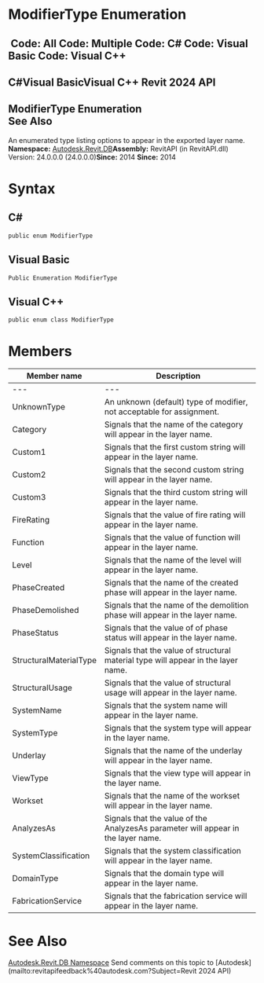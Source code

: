 # ModifierType Enumeration

﻿
 Code: All Code: Multiple Code: C# Code: Visual Basic Code: Visual C++   
---  
C#Visual BasicVisual C++
Revit 2024 API  
---  
ModifierType Enumeration  
See Also  
---  
An enumerated type listing options to appear in the exported layer name. 
**Namespace:** [Autodesk.Revit.DB](87546ba7-461b-c646-cbb1-2cb8f5bff8b2.md "Autodesk.Revit.DB Namespace")**Assembly:** RevitAPI (in RevitAPI.dll) Version: 24.0.0.0 (24.0.0.0)**Since:** 2014 **Since:** 2014 
# Syntax
C#  
---  
```text
public enum ModifierType
```
  
Visual Basic  
---  
```text
Public Enumeration ModifierType
```
  
Visual C++  
---  
```text
public enum class ModifierType
```
  
# Members
| Member name | Description |
| --- | --- |
| --- | --- |
| UnknownType | An unknown (default) type of modifier, not acceptable for assignment. |
| Category | Signals that the name of the category will appear in the layer name. |
| Custom1 | Signals that the first custom string will appear in the layer name. |
| Custom2 | Signals that the second custom string will appear in the layer name. |
| Custom3 | Signals that the third custom string will appear in the layer name. |
| FireRating | Signals that the value of fire rating will appear in the layer name. |
| Function | Signals that the value of function will appear in the layer name. |
| Level | Signals that the name of the level will appear in the layer name. |
| PhaseCreated | Signals that the name of the created phase will appear in the layer name. |
| PhaseDemolished | Signals that the name of the demolition phase will appear in the layer name. |
| PhaseStatus | Signals that the value of of phase status will appear in the layer name. |
| StructuralMaterialType | Signals that the value of structural material type will appear in the layer name. |
| StructuralUsage | Signals that the value of structural usage will appear in the layer name. |
| SystemName | Signals that the system name will appear in the layer name. |
| SystemType | Signals that the system type will appear in the layer name. |
| Underlay | Signals that the name of the underlay will appear in the layer name. |
| ViewType | Signals that the view type will appear in the layer name. |
| Workset | Signals that the name of the workset will appear in the layer name. |
| AnalyzesAs | Signals that the value of the AnalyzesAs parameter will appear in the layer name. |
| SystemClassification | Signals that the system classification will appear in the layer name. |
| DomainType | Signals that the domain type will appear in the layer name. |
| FabricationService | Signals that the fabrication service will appear in the layer name. |

# See Also
[Autodesk.Revit.DB Namespace](87546ba7-461b-c646-cbb1-2cb8f5bff8b2.md "Autodesk.Revit.DB Namespace")
Send comments on this topic to [Autodesk](mailto:revitapifeedback%40autodesk.com?Subject=Revit 2024 API)